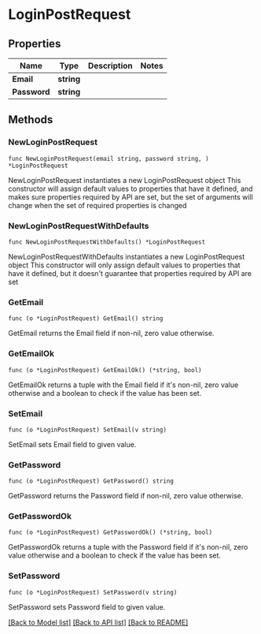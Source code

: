 # LoginPostRequest

## Properties

Name | Type | Description | Notes
------------ | ------------- | ------------- | -------------
**Email** | **string** |  | 
**Password** | **string** |  | 

## Methods

### NewLoginPostRequest

`func NewLoginPostRequest(email string, password string, ) *LoginPostRequest`

NewLoginPostRequest instantiates a new LoginPostRequest object
This constructor will assign default values to properties that have it defined,
and makes sure properties required by API are set, but the set of arguments
will change when the set of required properties is changed

### NewLoginPostRequestWithDefaults

`func NewLoginPostRequestWithDefaults() *LoginPostRequest`

NewLoginPostRequestWithDefaults instantiates a new LoginPostRequest object
This constructor will only assign default values to properties that have it defined,
but it doesn't guarantee that properties required by API are set

### GetEmail

`func (o *LoginPostRequest) GetEmail() string`

GetEmail returns the Email field if non-nil, zero value otherwise.

### GetEmailOk

`func (o *LoginPostRequest) GetEmailOk() (*string, bool)`

GetEmailOk returns a tuple with the Email field if it's non-nil, zero value otherwise
and a boolean to check if the value has been set.

### SetEmail

`func (o *LoginPostRequest) SetEmail(v string)`

SetEmail sets Email field to given value.


### GetPassword

`func (o *LoginPostRequest) GetPassword() string`

GetPassword returns the Password field if non-nil, zero value otherwise.

### GetPasswordOk

`func (o *LoginPostRequest) GetPasswordOk() (*string, bool)`

GetPasswordOk returns a tuple with the Password field if it's non-nil, zero value otherwise
and a boolean to check if the value has been set.

### SetPassword

`func (o *LoginPostRequest) SetPassword(v string)`

SetPassword sets Password field to given value.



[[Back to Model list]](../README.md#documentation-for-models) [[Back to API list]](../README.md#documentation-for-api-endpoints) [[Back to README]](../README.md)


